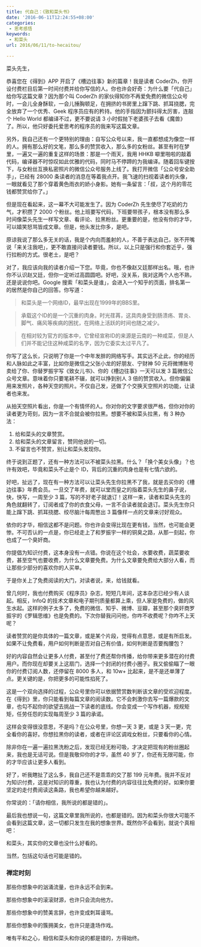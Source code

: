 ```yaml
---
title: 代自己：《致和菜头书》
date: '2016-06-11T12:24:55+08:00'
categories:
 - 思考感悟
keywords:
 - 和菜头
url: 2016/06/11/to-hecaitou/

---
```


菜头先生，

恭喜您在《得到》APP 开启了《槽边往事》新的篇章！我是读者 CoderZh，你开设付费栏目后第一时间付费并给你写信的人。你也许会好奇：为什么要「代自己」给你写这篇文章？因为那个叫 CoderZh 的家伙得知你不再爱免费的微信公众号时，一会儿全身酥软，一会儿捶胸顿足，在拥挤的书房里上蹿下跳、抓耳挠腮，完全放弃了一个优秀、Geek 程序员应有的矜持。他的手指因为颤抖得太厉害，连敲个 Hello World 都编译不过，更不要说请 3 小时假抛下老婆孩子去看《魔兽》了。所以，他只好委托爱思考的程序员的我来写这篇文章。

另外，我自己还有一个更特别的理由：自写公众号以来，我一直都想成为像您一样的人。拥有那么好的文笔，那么多的赞赏收入，那么多的女粉丝。甚至有时在梦里，一遍又一遍的重复这样的场景：那是一个雨天，我用 HHKB 噼里啪啦的敲着代码，编译器不时惊叹如此优雅的代码，同时马不停蹄的为我编译。随着回车键按下，与女粉丝互换私密照片的微信公众号服务上线了。我打开微信「公众号安全助手」，已经有 28000 条读者的消息在等着我点开。我飞速的扫视着读者的头像，一眼就看见了那个穿着黄色雨衣的娇小身影。她有一条留言：「叔，这个月的零花钱都赞赏给你了。」

但是现在看起来，这一幕不大可能发生了。因为 CoderZh 先生使尽了吃奶的力气，才积攒了 2000 个粉丝。他上班要写代码，下班要带孩子，根本没有那么多时间像菜头先生一样写文章、看评论、拉黑粉丝。更重要的是，他没有你的才华，可以嬉笑怒骂皆成文章。但是，他头发比你多，是吧。

原谅我说了那么多无关的话，我是个内向而羞射的人，不善于表达自己，张不开嘴说「来关注我吧」，更不敢直接问读者要钱。所以，以上只是强行和你套近乎，强行拉粉的方式。很老土，是吧？

对了，我应该向我的读者介绍一下您。毕竟，你也不像赵又廷那样出名。哦，也许你不认识赵又廷，但你一定听过高圆圆吧。好吧，没关系，我对这两个人也不熟，还是说说你吧。Google 搜索「和菜头是谁」，会进入一个知乎的页面，排名第一的居然是你自己的回答。你写道：

> 和菜头是一个网络ID，最早出现在1999年的BBS里。

> 承载这个ID的是一个沉重的肉身。时光荏苒，这具肉身受到肠溃疡、胃炎、脚气、痛风等疾病的困扰，在网络上活跃的时间也随之减少。

> 在相对较为官方的版本中，它曾经宣称ID的来源是云南的一种咸菜，但是人们并不能记住这种咸菜的名字，因为它委实太过平凡了。

你写了这么长，只说明了你是一个中年发胖的网络写手。其实远不止此，你的经历和人脉如此之丰富，比如你是微信之父张小龙的好朋友、宁财神 50 元将微博账号卖给了你、你替罗振宇写《致女儿书》、你的《槽边往事》一天可以发 3 篇微信公众号文章。意味着你只要笔耕不辍，就可以挣到别人 3 倍的赞赏收入。但你偏偏用来发照片，各种天空的照片。不仅自己发，还做了个交换天空照片的功能，让读者也来发。

从拍天空照片看出，你是一个有情怀的人。你对你的文字要求很严格，但你对你的读者更为苛刻，因为一言不合就会被你拉黑。想要不被和菜头拉黑，有 3 种办法：

1. 给和菜头的文章赞赏。
2. 给和菜头的文章留言，赞同他说的一切。
3. 不留言也不赞赏，别让和菜头发现你。

终于说到正题了，还有一种方法可以不被菜头拉黑。什么？「换个美女头像」？也许有效吧，毕竟和菜头不止是个 ID，背后的沉重的肉身也是有七情六欲的。

好吧，扯远了，现在有一种方法可以让菜头先生你拉黑不了我，就是去买你的《槽边往事》年费会员。一旦交了年费，就可以堂而皇之的指着菜头先生的鼻子说，快，快写，一周至少 3 篇，写的不好老子就退订！这样一来，读者和菜头先生的角色就翻转了，订阅者成了你的衣食父母，一言不合读者就会退订。菜头先生你只能上蹿下跳、抓耳挠腮、绞尽脑汁每周憋出 3 篇像样一点的文章来讨好观众。

依你的才华，相信这都不是问题。你也许会变得比现在更有钱，当然，也可能会更惨。不可否认的一点是，你已经走上了和罗振宇一样的铜臭之路，从那一刻起，你也成了一个臭奸商。

你提倡为知识付费，这本身没有一点错。你说在这个社会，水要收费，蔬菜要收费，甚至空气也要收费，为什么文章要免费。为什么文章要免费给大部分人看，而让那些少部分的喜欢你的人买单。

于是你关上了免费阅读的大门，对读者说，来，给钱就看。

曾几何时，我也付费购买《程序员》杂志，短短几年间，这本杂志已经少有人谈起。相反，InfoQ 的技术文章和电子期刊质量都算上乘，但人家是免费的，做的风生水起。这样的例子太多了，免费的微信、知乎、微博、豆瓣，甚至那个臭奸商罗振宇的《罗辑思维》也是免费的。下次你替我问问他，你咋不收费呢？你咋不上天呢？

读者赞赏的是你具体的一篇文章，或是某个片段，觉得有点意思，或是有所启发。如果不让免费看，用户如何判断是否对自己有价值，如何判断是否要掏腰包？

好的内容自然会让更多人付费，甚至付了费还帮你传播，给你带来更多潜在的付费用户。而你现在却要关上这扇门，选择一个封闭的付费小圈子。我又偷偷瞄了一眼你的付费订阅人数，还停留在 8000 多人，和 10w+ 比起来，是不是还单薄了点。更关键的是，你把更多的可能性掐死了。

这是一个双向选择的过程，公众号里你可以依据赞赏数判断该文章的受欢迎程度。在《得到》里，你只能看到每篇文章的阅读数。它不会刺激你去写一篇爆款的文章，也勾不起你的欲望去挑战一下读者的底线。你会变成一个写作机器，规规矩矩，任劳任怨的实现每周至少 3 篇的承诺。

这样会变得很没意思，不是吗？在公众号里，你想一天 3 更，或是 3 天一更，完全看你的喜好。你想拉黑你的读者，或者在评论区调戏女粉丝，只要看你的心情。

除非你在一遍一遍拉黑洗粉之后，发现已经无粉可吸，才决定把现有的粉丝圈起来，我也是无话可说。但是我敬仰你的才华，虽然 40 岁了，你还有无限可能，你的才华应该让更多人看到。

好了，听我瞎扯了这么多，我自己还不是乖乖的交了那 199 元年费。我并不反对为知识付费，这是对知识的尊重，我也认为付费的内容往往比免费的好。如果你要坚定的走付费阅读这条路，我也希望你越来越好。

你常说的：「请你相信，我所说的都是错的」。

最后我也想说一句，这篇文章里我所说的，也都是错的。因为和菜头你很大可能不会看到这篇文章，这一切都只发生在我的想象世界。既然你不会看到，就说个真相吧：

和菜头，其实你的文章也没什么好看的。

当然，包括这句话也可能是错的。

### 禅定时刻

那些你想象中的汹涌流量，也许永远不会到来。

那些你想象中的滚滚财源，也许只会流向他方。

那些你想象中的赞美言辞，也许变成刺耳谩骂。

那些你想象中的簇拥美女，也许只是逢场作戏。

唯有平和之心，相信和菜头和你说的都是错的，方得始终。
